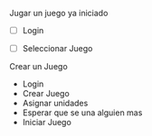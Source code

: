 Jugar un juego ya iniciado
- [ ] Login
- [ ] Seleccionar Juego


Crear un Juego

+ Login
+ Crear Juego
+ Asignar unidades
+ Esperar que se una alguien mas
+ Iniciar Juego
  
 